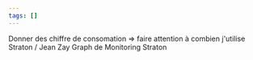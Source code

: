 ```yaml
---
tags: []
---
```

Donner des chiffre de consomation 
=> faire attention à combien j'utilise Straton / Jean Zay
Graph de Monitoring Straton

